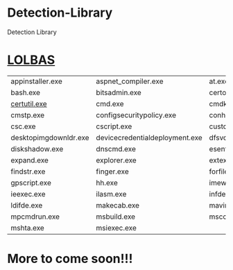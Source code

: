 # Detection-Library
Detection Library

# [LOLBAS](https://lolbas-project.github.io/)

|                |                  |                |                 |
-----------------|------------------|----------------|-----------------|
appinstaller.exe | aspnet_compiler.exe | at.exe | atbroker.exe | 
bash.exe | bitsadmin.exe | certoc.exe | certreq.exe |
[certutil.exe](https://github.com/matze-infosec/Detection-Library/blob/main/Assets/lolbas/lolbas/certutil.md) | cmd.exe | cmdkey.exe | cmd132.exe |
cmstp.exe | configsecuritypolicy.exe | conhost.exe | control.exe | 
csc.exe | cscript.exe | customshellhost.exe | datasvcutil.exe |
desktopimgdownldr.exe | devicecredentialdeployment.exe | dfsvc.exe | diantz.exe |
diskshadow.exe | dnscmd.exe | esentutl.exe | eventvwr.exe | 
expand.exe | explorer.exe | extexport.exe | extrac32.exe | 
findstr.exe | finger.exe | forfiles.exe | ftp.exe | 
gpscript.exe | hh.exe | imewbld.exe | ie4uinit.exe | 
ieexec.exe | ilasm.exe | infdefaultinstall.exe | jsc.exe | 
ldifde.exe | makecab.exe | mavinject.exe | mmc.exe | 
mpcmdrun.exe | msbuild.exe | msconfig.exe | msdt.exe |
mshta.exe | msiexec.exe |  |  | 

# More to come soon!!!
